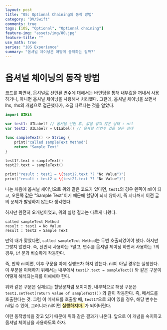 ```yaml
---
layout: post
title: "05: Optional Chaining의 동작 방법"
category: "DV/Swift"
comments: true
tags: [iOS, "Optional", "Optional chaining"]
feature-img: "assets/img/80.jpg"
feature-title: ""
use_math: true
series: "iOS Experience"
summary: "옵셔널 체이닝은 어떻게 동작하는 걸까?"
---
```



# 옵셔널 체이닝의 동작 방법

코드를 짜면서, 옵셔널로 선언된 변수에 대해서는 바인딩을 통해 내부값을 꺼내서 사용하거나, 아니면 옵셔널 체이닝을 사용해서 처리했다. 그런데, 옵셔널 체이닝을 쓰면서 lhs, rhs의 개념으로 접근했다가, 조금 다르다는 것을 알았다.

```swift
import UIKit

var test1: UILabel? // 옵셔널 선언 후, 값을 넣지 않은 상태 : nil
var test2: UILabel? = UILabel() // 옵셔널 선언후 값을 넣은 상태

func sampleText() -> String {
    print("called sampleText Method")
    return "Sample Text"
}

test1?.text = sampleText()
test2?.text = sampleText()

print("result : test1 = \(test1?.text ?? "No Value")")
print("result : test2 = \(test2?.text ?? "No Value")")
```

나는 처음에 옵셔널 체이닝으로 위와 같은 코드가 있다면, `test1`의 경우 왼쪽이 nil이 되고, 오른쪽 값은 "Sample Text"이기 때문에 할당이 되지 않아서, 즉 지나쳐서 이전 글의 문제가 발생하지 않는다 생각했다.

하지만 완전히 오개념이었고, 위의 실행 결과는 다르게 나왔다.

```
called sampleText Method
result : test1 = No Value
result : test2 = Sample Text
```

만약 내가 맞았다면, `called sampleText Method`는 두번 호출되었어야 했다. 하지만 그렇지 않았다. 즉, 선언시 사용하는 `?`말고, 변수를 옵셔널 체이닝 하면서 사용하는 `?`의 경우, `if` 문과 비슷하게 작동한다.

즉, 만약 nil이면, 이후 구문을 아예 실행조차 하지 않는다. nil이 아닐 경우는 실행한다. 이 부분을 이해하기 위해서는 내부에서 `test1?.text = sampleText()` 와 같은 구문이 어떻게 해석되는지를 이해해야 한다.


위와 같은 구문은 실제로는 할당문처럼 보이지만, 내부적으로 해당 구문은 `test1.setText(return value of sampleText())` 와 같이 작동한다. 즉, 메서드를 호출한다는 것. 그럼 이 메서드를 호출할 때, `test1?`으로 되어 있을 경우, 해당 변수는 nil일 수 있어, 그러니까 nil이면 <mark style='background-color: #fff5b1'> 실행하지마. </mark> 가 되어버린다.

이런 동작방식을 갖고 있기 때문에 위와 같은 결과가 나온다. 앞으로 이 개념을 숙지하고 옵셔널 체이닝을 사용하도록 하자.